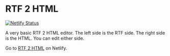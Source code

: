 # RTF 2 HTML

[![Netlify Status](https://api.netlify.com/api/v1/badges/dcc37319-06e3-4141-bfec-00a8e92e4a72/deploy-status)](https://app.netlify.com/sites/rtf2html/deploys)

A very basic RTF 2 HTML editor. The left side is the RTF side. The right side is the HTML. You can edit either side.

Go to [RTF 2 HTML](https://rtf2html.netlify.app) on Netlify.